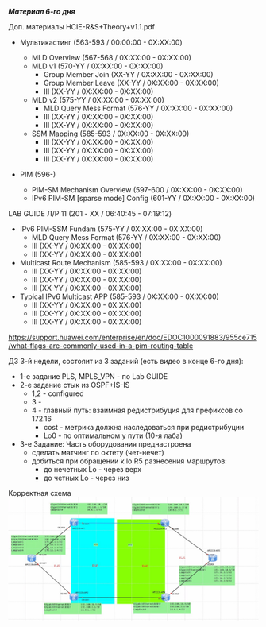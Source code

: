 ___Материал 6-го дня___ 

Доп. материалы
HCIE-R&S+Theory+v1.1.pdf

- Мультикастинг (563-593 / 00:00:00 - 0X:XX:00)
  - MLD Overview (567-568 / 0X:XX:00 - 0X:XX:00)
  - MLD v1 (570-YY / 0X:XX:00 - 0X:XX:00)
     - Group Member Join (XX-YY / 0X:XX:00 - 0X:XX:00)
     - Group Member Leave (XX-YY / 0X:XX:00 - 0X:XX:00)
     - III (XX-YY / 0X:XX:00 - 0X:XX:00)
  - MLD v2 (575-YY / 0X:XX:00 - 0X:XX:00)
     - MLD Query Mess Format (576-YY / 0X:XX:00 - 0X:XX:00)
     - III (XX-YY / 0X:XX:00 - 0X:XX:00)
     - III (XX-YY / 0X:XX:00 - 0X:XX:00)
  - SSM Mapping (585-593 / 0X:XX:00 - 0X:XX:00)
     - III (XX-YY / 0X:XX:00 - 0X:XX:00)
     - III (XX-YY / 0X:XX:00 - 0X:XX:00)
     - III (XX-YY / 0X:XX:00 - 0X:XX:00)

- PIM (596-)
  - PIM-SM Mechanism Overview (597-600 / 0X:XX:00 - 0X:XX:00)
  - IPv6 PIM-SM [sparse mode] Config (601-YY / 0X:XX:00 - 0X:XX:00)

 LAB GUIDE Л/Р 11 (201 - XX / 06:40:45 - 07:19:12) 

  - IPv6 PIM-SSM Fundam (575-YY / 0X:XX:00 - 0X:XX:00)
     - MLD Query Mess Format (576-YY / 0X:XX:00 - 0X:XX:00)
     - III (XX-YY / 0X:XX:00 - 0X:XX:00)
     - III (XX-YY / 0X:XX:00 - 0X:XX:00)
  - Multicast Route Mechanism (585-593 / 0X:XX:00 - 0X:XX:00)
     - III (XX-YY / 0X:XX:00 - 0X:XX:00)
     - III (XX-YY / 0X:XX:00 - 0X:XX:00)
     - III (XX-YY / 0X:XX:00 - 0X:XX:00)
  - Typical IPv6 Multicast APP (585-593 / 0X:XX:00 - 0X:XX:00)
     - III (XX-YY / 0X:XX:00 - 0X:XX:00)
     - III (XX-YY / 0X:XX:00 - 0X:XX:00)
     - III (XX-YY / 0X:XX:00 - 0X:XX:00)

https://support.huawei.com/enterprise/en/doc/EDOC1000091883/955ce715/what-flags-are-commonly-used-in-a-pim-routing-table


ДЗ 3-й недели, состояит из 3 заданий (есть видео в конце 6-го дня):
- 1-е задание PLS, MPLS_VPN - по Lab GUIDE
- 2-е задание стык из OSPF+IS-IS
   - 1,2 - configured
   - 3 - 
   - 4 - главный путь: взаимная редистрибуция для префиксов со 172.16
      - cost - метрика должна наследоваться при редистрибуции
      - Lo0 - по оптимальном у пути (10-я лаба)
- 3-е Задание: Часть оборудования преднастроена
   - сделать матчинг по октету (чет-нечет)
   - добиться при обращении к lo R5 разнесения маршрутов:
      - до нечетных Lo - через верх
      - до четных Lo - через низ

Корректная схема
 ![](pictures/01.jpg)




